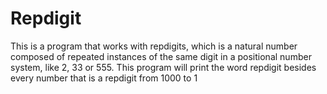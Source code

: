 # Repdigit
This is a program that works with repdigits, which is a natural number composed of repeated instances of the same digit in a positional number system, like 2, 33 or 555. This program will print the word repdigit besides every number that is a repdigit from 1000 to 1
